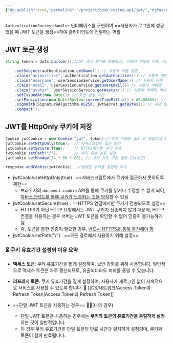 ```yaml
---
{"dg-publish":true,"permalink":"/project/book-rating-api/jwt/","dgPassFrontmatter":true,"noteIcon":""}
---
```



`AuthenticationSuccessHandler` 인터페이스를 구현하여 ==사용자가 로그인에 성공했을 때 JWT 토큰을 생성==하여 클라이언트에 전달하는 역할
##  JWT 토큰 생성
```java
String token = Jwts.builder()//JWT 생성 빌더를 호출하고, 사용자 정보와 만료 시간 등 JWT 클레임(claim)을 설정함

	.setSubject(authentication.getName()) // 사용자 이름 설정
	.claim("authorities", authentication.getAuthorities()) // 사용자 권한 설정
	.claim("username", userSessionService.getUserName()) // 사용자 이름
	.claim("email", userSessionService.getUserEmail()) // 사용자 이메일
	.claim("avatar", userSessionService.getAvatar()) // 사용자 아바타 이미지
	.setIssuedAt(new Date()) // 토큰 생성 시간
	.setExpiration(new Date(System.currentTimeMillis() + 86400000)) // 토큰 만료 시간 (1일)
	.signWith(SignatureAlgorithm.HS256, jwtSecret.getBytes()) // 서명 알고리즘 및 비밀 키
	.compact();

```


## JWT를 HttpOnly 쿠키에 저장
```java
Cookie jwtCookie = new Cookie("jwt", token);//쿠키 이름을`jwt`로 설정하고,JWT 토큰 값을 쿠키 값으로 설정
jwtCookie.setHttpOnly(true);  // 자바스크립트 접근 방지
jwtCookie.setSecure(true);    // HTTPS에서만 쿠키 전송
jwtCookie.setPath("/");       // 쿠키 유효 경로 설정
jwtCookie.setMaxAge(24 * 60 * 60); // 쿠키 유효 기간 설정 (24시간)

response.addCookie(jwtCookie); //생성된 쿠키를 응답에 추가
```

- jwtCookie.setHttpOnly(true) : ==자바스크립트에서 쿠키에 접근하지 못하도록 제한==
	- 브라우저의 `document.cookie` API를 통해 쿠키를 읽거나 수정할 수 없게 되어, <u>자바스크립트를 통해 쿠키가 노출되는 것을 방지</u>할 수 있음
- jwtCookie.setSecure(true) : ==HTTPS 연결에서만 쿠키가 전송되도록 설정==
	- HTTPS가 아닌 HTTP 요청에서는 JWT 쿠키가 전송되지 않기 때문에, HTTP 연결을 사용하는 경우 서버는 JWT 토큰을 확인할 수 없어 인증이 불가능하게 됨
	- 즉, 토큰을 통한 인증이 필요한 경우, <u>반드시 HTTPS를 통해 통신해야 함</u>
- jwtCookie.setPath("/") : ==모든 경로에서 사용하기 위해 설정==





### ⏳ 쿠키 유효기간 설정의 이유 요약

- **액세스 토큰**: 쿠키 유효기간을 짧게 설정하여, 보안 강화를 위해 사용합니다. 일반적으로 액세스 토큰은 자주 갱신되므로, 유출되더라도 피해를 줄일 수 있습니다.
- **리프레시 토큰**: 쿠키 유효기간을 길게 설정하여, 사용자가 재로그인 없이 지속적으로 서비스를 사용할 수 있도록 합니다.
📝 [[CS/네트워크/Access Token과 Refresh Token\|Access Token과 Refresh Token]]


- ==단일 JWT 토큰을 사용하는 경우==  🙋‍♀️(나의 경우)
	- 단일 JWT 토큰만 사용하는 경우에는 **쿠키와 토큰의 유효기간을 동일하게 설정**하는 것이 일반적입니다. 
	- 이 경우 쿠키 유효기간은 단일 토큰의 만료 시간과 일치하게 설정되며, 쿠키와 토큰이 함께 만료됩니다.
